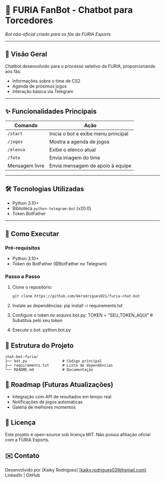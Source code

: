 # 🐺 FURIA FanBot - Chatbot para Torcedores

*Bot não-oficial criado para os fãs da FURIA Esports*

---

## 📌 Visão Geral
Chatbot desenvolvido para o processo seletivo da FURIA, proporcionando aos fãs:
- Informações sobre o time de CS2
- Agenda de próximos jogos
- Interação básica via Telegram

---

## ✨ Funcionalidades Principais
| Comando       | Ação                                |
|---------------|-------------------------------------|
| `/start`      | Inicia o bot e exibe menu principal |
| `/jogos`      | Mostra a agenda de jogos            |
| `/elenco`     | Exibe o elenco atual                |
| `/foto`       | Envia imagem do time                |
| Mensagem livre| Envia mensagem de apoio à equipe    |

---

## 🛠️ Tecnologias Utilizadas
- Python 3.10+
- Biblioteca `python-telegram-bot` (v20.0)
- Token BotFather

---

## 🚀 Como Executar

### Pré-requisitos
- Python 3.10+
- Token do BotFather (@BotFather no Telegram)

### Passo a Passo
1. Clone o repositório:
   ```bash
   git clone https://github.com/kkrodrigues021/furia-chat-bot

2. Instale as dependências:
    pip install -r requirements.txt

3. Configure o token no arquivo bot.py:
    TOKEN = "SEU_TOKEN_AQUI"  # Substitua pelo seu token

4. Execute o bot:
    python bot.py

## 📂 Estrutura do Projeto

    chat-bot-furia/
    ├── bot.py                # Código principal
    ├── requirements.txt      # Lista de dependências
    └── README.md             # Documentação

## 🌟 Roadmap (Futuras Atualizações)
- Integração com API de resultados em tempo real
- Notificações de jogos automáticas
- Galeria de melhores momentos

## 📜 Licença
Este projeto é open-source sob licença MIT. Não possui afiliação oficial com a FURIA Esports.

## ✉️ Contato
Desenvolvido por [Kaiky Rodrigues]
[kaiky.rodrigues039@gmail.com]
LinkedIn | GitHub
